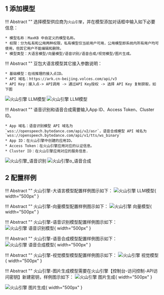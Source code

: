 ## 1 添加模型

!!! Abstract ""
    选择模型供应商为`火山引擎`，并在模型添加对话框中输入如下必要信息：

    * 模型名称：MaxKB 中自定义的模型名称。    
    * 权限：分为私有和公用两种权限，私有模型仅当前用户可用，公用模型即系统内所有用户均可使用，但其它用户不能编辑和删除。   
    * 模型类型：大语言模型/向量模型/语音识别/语音合成/视觉模型/图片生成。

!!! Abstract ""
    豆包大语言模型其它接入参数说明：

    * 基础模型：在线推理的接入点ID。        
    * API 域名：https://ark.cn-beijing.volces.com/api/v3
    * API Key：接入点-> API调用 -> 通过API Key授权 -> 选择 API Key 复制获取，如下图

![火山引擎 LLM模型](../../img/model/doubao_jieru.png)
![火山引擎 LLM模型](../../img/model/doubao_llm_apikey.png)


!!! Abstract "" 
    语音识别和语音合成需要输入App ID、Access Token、Cluster ID。

    * App 域名：语音识别模型 API 域名为`wss://openspeech.bytedance.com/api/v2/asr`，语音合成模型 API 域名为`wss://openspeech.bytedance.com/api/v1/tts/ws_binary`
    * App ID：在火山引擎中创建的应用ID。 
    * Access Token：在火山引擎应用对应的认证信息。 
    * Cluster ID：在火山引擎应用对应的服务信息.

![火山引擎_语音识别](../../img/model/doubao_stt.png)
![火山引擎o_语音合成](../../img/model/doubao_tts.png)

## 2 配置样例

!!! Abstract ""
    火山引擎-大语言模型配置样例图示如下：
![火山引擎 LLM模型](../../img/model/huoshan_llm.png){ width="500px" }

!!! Abstract ""
    火山引擎-向量模型配置样例图示如下：
![火山引擎 向量模型](../../img/model/huoshan_embedding.png){ width="500px" }

!!! Abstract ""
    火山引擎-语音识别模型配置样例图示如下：
![火山引擎 语音识别模型](../../img/model/huoshan_asr.png){ width="500px" }

!!! Abstract ""
    火山引擎-语音合成模型配置样例图示如下：
![火山引擎 语音合成模型](../../img/model/huoshan_tts.png){ width="500px" }

!!! Abstract ""
    火山引擎-视觉模型模型配置样例图示如下：
![火山引擎 视觉模型](../../img/model/doubao_vision.png){ width="500px" }

!!! Abstract ""
    火山引擎-图片生成模型需要在火山引擎【控制台-访问控制-API访问密钥】新建密钥，样例图示如下：
![火山引擎 图片生成](../../img/model/doubao_gen1.png){ width="500px" }

![火山引擎 图片生成](../../img/model/doubao_gen2.png){ width="500px" }

